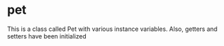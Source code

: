 # pet
This is a class called Pet with various instance variables. Also, getters and setters have been initialized
